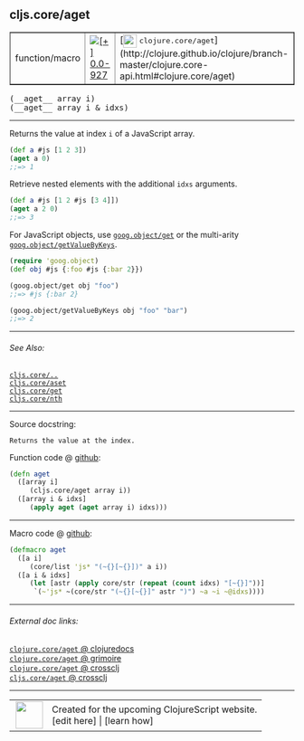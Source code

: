 ## cljs.core/aget



 <table border="1">
<tr>
<td>function/macro</td>
<td><a href="https://github.com/cljsinfo/cljs-api-docs/tree/0.0-927"><img valign="middle" alt="[+] 0.0-927" title="Added in 0.0-927" src="https://img.shields.io/badge/+-0.0--927-lightgrey.svg"></a> </td>
<td>
[<img height="24px" valign="middle" src="http://i.imgur.com/1GjPKvB.png"> <samp>clojure.core/aget</samp>](http://clojure.github.io/clojure/branch-master/clojure.core-api.html#clojure.core/aget)
</td>
</tr>
</table>


 <samp>
(__aget__ array i)<br>
</samp>
 <samp>
(__aget__ array i & idxs)<br>
</samp>

---

Returns the value at index `i` of a JavaScript array.

```clj
(def a #js [1 2 3])
(aget a 0)
;;=> 1
```

Retrieve nested elements with the additional `idxs` arguments.

```clj
(def a #js [1 2 #js [3 4]])
(aget a 2 0)
;;=> 3
```

For JavaScript objects, use [`goog.object/get`] or the multi-arity [`goog.object/getValueByKeys`].

```clj
(require 'goog.object)
(def obj #js {:foo #js {:bar 2}})

(goog.object/get obj "foo")
;;=> #js {:bar 2} 

(goog.object/getValueByKeys obj "foo" "bar")
;;=> 2
```

[`goog.object/get`]:http://google.github.io/closure-library/api/namespace_goog_object.html#get
[`goog.object/getValueByKeys`]:http://google.github.io/closure-library/api/namespace_goog_object.html#getValueByKeys



---


###### See Also:

[`cljs.core/..`](../cljs.core/DOTDOT.md)<br>
[`cljs.core/aset`](../cljs.core/aset.md)<br>
[`cljs.core/get`](../cljs.core/get.md)<br>
[`cljs.core/nth`](../cljs.core/nth.md)<br>

---


Source docstring:

```
Returns the value at the index.
```


Function code @ [github](https://github.com/clojure/clojurescript/blob/r2120/src/cljs/cljs/core.cljs#L168-L173):

```clj
(defn aget
  ([array i]
     (cljs.core/aget array i))
  ([array i & idxs]
     (apply aget (aget array i) idxs)))
```

<!--
Repo - tag - source tree - lines:

 <pre>
clojurescript @ r2120
└── src
    └── cljs
        └── cljs
            └── <ins>[core.cljs:168-173](https://github.com/clojure/clojurescript/blob/r2120/src/cljs/cljs/core.cljs#L168-L173)</ins>
</pre>

-->

---

Macro code @ [github](https://github.com/clojure/clojurescript/blob/r2120/src/clj/cljs/core.clj#L318-L323):

```clj
(defmacro aget
  ([a i]
     (core/list 'js* "(~{}[~{}])" a i))
  ([a i & idxs]
     (let [astr (apply core/str (repeat (count idxs) "[~{}]"))]
      `(~'js* ~(core/str "(~{}[~{}]" astr ")") ~a ~i ~@idxs))))
```

<!--
Repo - tag - source tree - lines:

 <pre>
clojurescript @ r2120
└── src
    └── clj
        └── cljs
            └── <ins>[core.clj:318-323](https://github.com/clojure/clojurescript/blob/r2120/src/clj/cljs/core.clj#L318-L323)</ins>
</pre>
-->

---


###### External doc links:

[`clojure.core/aget` @ clojuredocs](http://clojuredocs.org/clojure.core/aget)<br>
[`clojure.core/aget` @ grimoire](http://conj.io/store/v1/org.clojure/clojure/1.7.0-beta3/clj/clojure.core/aget/)<br>
[`clojure.core/aget` @ crossclj](http://crossclj.info/fun/clojure.core/aget.html)<br>
[`cljs.core/aget` @ crossclj](http://crossclj.info/fun/cljs.core.cljs/aget.html)<br>

---

 <table>
<tr><td>
<img valign="middle" align="right" width="48px" src="http://i.imgur.com/Hi20huC.png">
</td><td>
Created for the upcoming ClojureScript website.<br>
[edit here] | [learn how]
</td></tr></table>

[edit here]:https://github.com/cljsinfo/cljs-api-docs/blob/master/cljsdoc/cljs.core/aget.cljsdoc
[learn how]:https://github.com/cljsinfo/cljs-api-docs/wiki/cljsdoc-files

<!--

This information was too distracting to show to readers, but I'll leave it
commented here since it is helpful to:

- pretty-print the data used to generate this document
- and show how to retrieve that data



The API data for this symbol:

```clj
{:description "Returns the value at index `i` of a JavaScript array.\n\n```clj\n(def a #js [1 2 3])\n(aget a 0)\n;;=> 1\n```\n\nRetrieve nested elements with the additional `idxs` arguments.\n\n```clj\n(def a #js [1 2 #js [3 4]])\n(aget a 2 0)\n;;=> 3\n```\n\nFor JavaScript objects, use [`goog.object/get`] or the multi-arity [`goog.object/getValueByKeys`].\n\n```clj\n(require 'goog.object)\n(def obj #js {:foo #js {:bar 2}})\n\n(goog.object/get obj \"foo\")\n;;=> #js {:bar 2} \n\n(goog.object/getValueByKeys obj \"foo\" \"bar\")\n;;=> 2\n```\n\n[`goog.object/get`]:http://google.github.io/closure-library/api/namespace_goog_object.html#get\n[`goog.object/getValueByKeys`]:http://google.github.io/closure-library/api/namespace_goog_object.html#getValueByKeys",
 :ns "cljs.core",
 :name "aget",
 :signature ["[array i]" "[array i & idxs]"],
 :history [["+" "0.0-927"]],
 :type "function/macro",
 :related ["cljs.core/.."
           "cljs.core/aset"
           "cljs.core/get"
           "cljs.core/nth"],
 :full-name-encode "cljs.core/aget",
 :source {:code "(defn aget\n  ([array i]\n     (cljs.core/aget array i))\n  ([array i & idxs]\n     (apply aget (aget array i) idxs)))",
          :title "Function code",
          :repo "clojurescript",
          :tag "r2120",
          :filename "src/cljs/cljs/core.cljs",
          :lines [168 173]},
 :extra-sources [{:code "(defmacro aget\n  ([a i]\n     (core/list 'js* \"(~{}[~{}])\" a i))\n  ([a i & idxs]\n     (let [astr (apply core/str (repeat (count idxs) \"[~{}]\"))]\n      `(~'js* ~(core/str \"(~{}[~{}]\" astr \")\") ~a ~i ~@idxs))))",
                  :title "Macro code",
                  :repo "clojurescript",
                  :tag "r2120",
                  :filename "src/clj/cljs/core.clj",
                  :lines [318 323]}],
 :full-name "cljs.core/aget",
 :clj-symbol "clojure.core/aget",
 :docstring "Returns the value at the index."}

```

Retrieve the API data for this symbol:

```clj
;; from Clojure REPL
(require '[clojure.edn :as edn])
(-> (slurp "https://raw.githubusercontent.com/cljsinfo/cljs-api-docs/catalog/cljs-api.edn")
    (edn/read-string)
    (get-in [:symbols "cljs.core/aget"]))
```

-->
